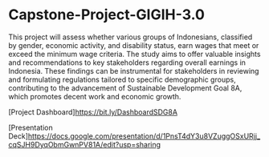 # Capstone-Project-GIGIH-3.0

This project will assess whether various groups of Indonesians, classified by gender, economic activity, and disability status, earn wages that meet or exceed the minimum wage criteria. 
The study aims to offer valuable insights and recommendations to key stakeholders regarding overall earnings in Indonesia. 
These findings can be instrumental for stakeholders in reviewing and formulating regulations tailored to specific demographic groups, contributing to the advancement of Sustainable Development Goal 8A, which promotes decent work and economic growth.


[Project Dashboard]https://bit.ly/DashboardSDG8A

[Presentation Deck]https://docs.google.com/presentation/d/1PnsT4dY3u8VZuggOSxURjj_cqSJH9DyqObmGwnPV81A/edit?usp=sharing
